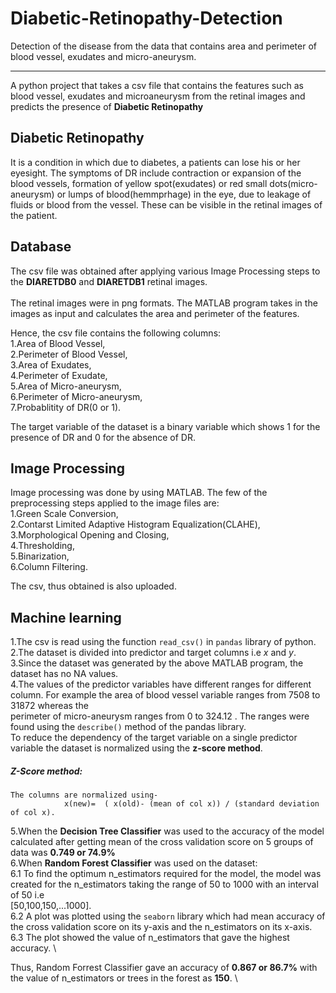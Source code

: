 # Diabetic-Retinopathy-Detection
Detection of the disease from the data that contains area and perimeter of blood vessel, exudates and micro-aneurysm.<br/><hr/>


A python project that takes a csv file that contains the features such as blood vessel, exudates and microaneurysm from the retinal images and predicts the presence of 
**Diabetic Retinopathy**

## Diabetic Retinopathy
It is a condition in which due to diabetes, a patients can lose his or her eyesight. The symptoms of DR include contraction or expansion of the blood vessels, formation of yellow spot(exudates) or red small dots(micro-aneurysm) or lumps of blood(hemmprhage) in the eye, due to leakage of fluids or blood from the vessel. These can be visible in the  retinal images of the patient.


## Database
The csv file was obtained after applying various Image Processing steps to the **DIARETDB0** and **DIARETDB1** retinal images. <br/><br/>
The retinal images were in png formats. The MATLAB program takes in the images as input and calculates the area and perimeter of the features. 

Hence, the csv file contains the following columns: \
  1.Area of Blood Vessel, \
  2.Perimeter of Blood Vessel,\
  3.Area of Exudates,\
  4.Perimeter of Exudate,\
  5.Area of Micro-aneurysm,\
  6.Perimeter of Micro-aneurysm,\
  7.Probablitity of DR(0 or 1). 
  
The target variable of the dataset is a binary variable which shows 1 for the presence of DR and 0 for the absence of DR.

## Image Processing

Image processing was done by using MATLAB.
The few of the preprocessing steps applied to the image files are:\
  1.Green Scale Conversion,\
  2.Contarst Limited Adaptive Histogram Equalization(CLAHE),\
  3.Morphological Opening and Closing,\
  4.Thresholding,\
  5.Binarization,\
  6.Column Filtering.
  
The csv, thus obtained is also uploaded.


## Machine learning 

1.The csv is read using the function `read_csv()` in `pandas` library of python. \
2.The dataset is divided into predictor and target columns i.e *x* and *y*. \
3.Since the dataset was generated by the above MATLAB program, the dataset has no NA values. \
4.The values of the predictor variables have different ranges for different column. For example the area of blood vessel variable ranges from 7508 to 31872 whereas the \
  perimeter of micro-aneurysm ranges from 0 to 324.12 . The ranges were found using the `describe()` method of the pandas library. \
  To reduce the dependency of the target variable on a single predictor variable the dataset is normalized using the **z-score method**. 
  
  ##### Z-Score method: 
    The columns are normalized using- 
                x(new)=  ( x(old)- (mean of col x)) / (standard deviation of col x). 
      
5.When the **Decision Tree Classifier** was used to the accuracy of the model calculated after getting mean of the cross validation score on 5 groups of data was **0.749 or 74.9%**\
6.When **Random Forest Classifier** was used on the dataset: \
  6.1 To find the optimum n_estimators required for the model, the model was created for the n_estimators taking the range of 50 to 1000 with an interval of 50 i.e \
      [50,100,150,...1000]. \
  6.2 A plot was plotted using the `seaborn` library which had mean accuracy of the cross validation score on its y-axis and the n_estimators on its x-axis. 
  6.3 The plot showed the value of n_estimators that gave the highest accuracy. \
   
  Thus, Random Forrest Classifier gave an accuracy of **0.867 or 86.7%** with the value of n_estimators or trees in the forest as **150**. \
